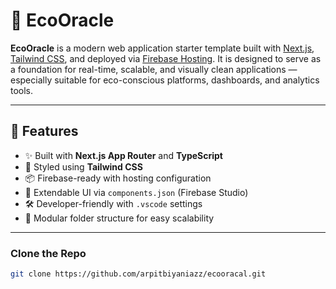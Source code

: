 # 🌱 EcoOracle

**EcoOracle** is a modern web application starter template built with [Next.js](https://nextjs.org/), [Tailwind CSS](https://tailwindcss.com/), and deployed via [Firebase Hosting](https://firebase.google.com/docs/hosting). It is designed to serve as a foundation for real-time, scalable, and visually clean applications — especially suitable for eco-conscious platforms, dashboards, and analytics tools.

---

## 🚀 Features

- ✨ Built with **Next.js App Router** and **TypeScript**
- 🌈 Styled using **Tailwind CSS**
- 📦 Firebase-ready with hosting configuration
- 🧩 Extendable UI via `components.json` (Firebase Studio)
- 🛠 Developer-friendly with `.vscode` settings
- 📁 Modular folder structure for easy scalability

---

### Clone the Repo

```bash
git clone https://github.com/arpitbiyaniazz/ecooracal.git
